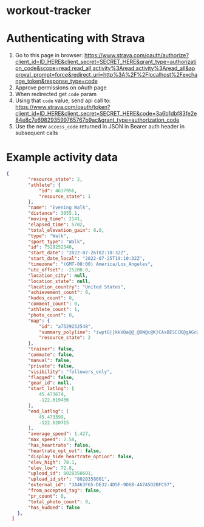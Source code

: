 # workout-tracker

# Authenticating with Strava

1. Go to this page in browser: https://www.strava.com/oauth/authorize?client_id=ID_HERE&client_secret=SECRET_HERE&grant_type=authorization_code&scope=read,read_all,activity%3Aread,activity%3Aread_all&approval_prompt=force&redirect_uri=http%3A%2F%2Flocalhost%2Fexchange_token&response_type=code
2. Approve permissions on oAuth page
3. When redirected get `code` param
4. Using that `code` value, send api call to: https://www.strava.com/oauth/token?client_id=ID_HERE&client_secret=SECRET_HERE&code=3a6b1dbf83fe2e84e8c7e698293599765767b9ac&grant_type=authorization_code
5. Use the new `access_code` returned in JSON in Bearer auth header in subsequent calls

# Example activity data

```json
{
		"resource_state": 2,
		"athlete": {
			"id": 4637956,
			"resource_state": 1
		},
		"name": "Evening Walk",
		"distance": 3055.1,
		"moving_time": 2141,
		"elapsed_time": 5702,
		"total_elevation_gain": 0.0,
		"type": "Walk",
		"sport_type": "Walk",
		"id": 7529252548,
		"start_date": "2022-07-26T02:10:32Z",
		"start_date_local": "2022-07-25T19:10:32Z",
		"timezone": "(GMT-08:00) America/Los_Angeles",
		"utc_offset": -25200.0,
		"location_city": null,
		"location_state": null,
		"location_country": "United States",
		"achievement_count": 0,
		"kudos_count": 0,
		"comment_count": 0,
		"athlete_count": 1,
		"photo_count": 0,
		"map": {
			"id": "a7529252548",
			"summary_polyline": "iwptG|}kkVQa@@_@BW@c@K}CAsBESCCK@gAGc@BSCaBDYBc@Ci@?u@AgABo@Gm@Ds@GMFW?c@Es@@IICGQIc@CGDK@CGQAEMAGAF`@KHg@K[IH?FBBACCDEA?VEDMDBDh@@HIE?CSo@f@NLf@A^KLDDADDxBRTGdAEh@FZAPB`AKd@@HB`@?HCJDZCBBn@?l@CVb@`@Aj@FV?x@f@QXFb@Bz@A^DPErBFtA",
			"resource_state": 2
		},
		"trainer": false,
		"commute": false,
		"manual": false,
		"private": false,
		"visibility": "followers_only",
		"flagged": false,
		"gear_id": null,
		"start_latlng": [
			45.473674,
			-122.619436
		],
		"end_latlng": [
			45.473399,
			-122.620715
		],
		"average_speed": 1.427,
		"max_speed": 2.58,
		"has_heartrate": false,
		"heartrate_opt_out": false,
		"display_hide_heartrate_option": false,
		"elev_high": 78.1,
		"elev_low": 72.8,
		"upload_id": 8028358601,
		"upload_id_str": "8028358601",
		"external_id": "3A463F65-DE32-4D5F-9D68-4A7A5D2BFC97",
		"from_accepted_tag": false,
		"pr_count": 0,
		"total_photo_count": 0,
		"has_kudoed": false
	},
  ]
```
